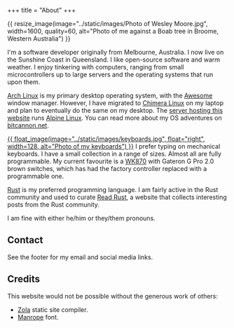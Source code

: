 +++
title = "About"
+++

{{ resize_image(image="../static/images/Photo of Wesley Moore.jpg", width=1600, quality=60, alt="Photo of me against a Boab tree in Broome, Western Australia") }}

I'm a software developer originally from Melbourne, Australia. I now live on
the Sunshine Coast in Queensland. I like open-source software and warm weather.
I enjoy tinkering with computers, ranging from small microcontrollers up to
large servers and the operating systems that run upon them.

[Arch Linux] is my primary desktop operating system, with the [Awesome] window
manager. However, I have migrated to [Chimera Linux] on my laptop and plan to
eventually do the same on my desktop. The [server hosting this website][my
server] runs [Alpine Linux]. You can read more about my OS adventures on
[bitcannon.net].

[{{ float_image(image="../static/images/keyboards.jpg", float="right", width=128, alt="Photo of my keyboards") }}](../images/keyboards.jpg)
I prefer typing on mechanical keyboards. I have a small collection in a range
of sizes. Almost all are fully programmable. My current favourite is a [WK870] with
Gateron G Pro 2.0 brown switches, which has had the factory controller replaced
with a programmable one.

[Rust] is my preferred programming language. I am fairly active in the Rust
community and used to curate [Read Rust], a website that collects interesting
posts from the Rust community.

I am fine with either he/him or they/them pronouns.

[Alpine Linux]: https://alpinelinux.org/
[Arch Linux]: https://www.archlinux.org/
[Awesome]: https://awesomewm.org/
[bitcannon.net]: https://bitcannon.net/
[Chimera Linux]: https://chimera-linux.org/
[my server]: https://www.wezm.net/technical/2019/02/alpine-linux-docker-infrastructure/
[Read Rust]: https://readrust.net/
[Rust]: https://www.rust-lang.org/
[WK870]: https://www.keebmonkey.com/en-au/products/wk870

## Contact

See the footer for my email and social media links.

## Credits

This website would not be possible without the generous work of others:

* [Zola](https://www.getzola.org/) static site compiler.
* [Manrope](https://www.gent.media/manrope) font.
